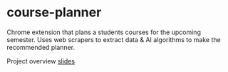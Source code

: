 # course-planner
Chrome extension that plans a students courses for the upcoming semester. Uses web scrapers to extract data &amp; AI algorithms to make the recommended planner.

Project overview [slides](https://docs.google.com/presentation/d/1cnFuk1SaUho3rseH1C3_vV3sNsSYdC75l00eYFGghWc/edit?usp=sharing)
